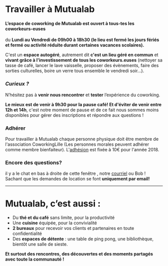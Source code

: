 # Travailler à Mutualab 
#### L’espace de coworking de Mutualab est ouvert à tous-tes les coworkeurs-euses
du **Lundi au Vendredi de 09h00 à 18h30 (le lieu est fermé les jours fériés et fermé ou activité réduite durant certaines vacances scolaires).**  

C'est un **espace autogéré**, autrement dit **c'est un lieu géré en commun** et **vivant grâce à l'investissement de tous les coworkeurs.euses** (nettoyer sa tasse de café, lancer le lave vaisselle, proposer des évènements, faire des sorties culturelles, boire un verre tous ensemble le vendredi soir...). 

### _Curieux ?_

N’hésitez pas à **venir nous rencontrer** et **tester** l’expérience du coworking.

**Le mieux est de venir à 9h30 pour la pause café! Et d'éviter de venir entre 12h et 14h**, c'est notre moment de pause et de ce fait nous sommes moins disponibles pour gérer des inscriptions et répondre aux questions !

### Adhérer
Pour travailler à Mutualab chaque personne physique doit être membre de l'association CoworkingLille (Les personnes morales peuvent adhérer comme membre bienfaiteur). L'[adhésion](https://www.helloasso.com/associations/coworkinglille/adhesions/adhesion-coworkinglille-2018-1/) est fixée à 10€ pour l'année 2018. 

### Encore des questions?
il y a le chat en bas à droite de cette fenêtre , notre [courriel](mailto:mutualab@coworkinglille.com) ou Bob !
Sachant que les demandes de location se font **uniquement par email!** 

 ---
# Mutualab, c’est aussi :
*   Du **thé et du café** sans limite, pour la productivité
*   Une **cuisine** équipée, pour la convivialité
*   **2 bureaux** pour recevoir vos clients et partenaires en toute confidentialité
*   Des **espaces de détente** : une table de ping pong, une bibliothèque, bientôt une salle de sieste.

**Et surtout des rencontres, des découvertes et des moments partagés avec toute la communauté !**
